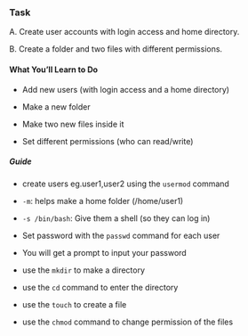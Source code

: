 ### Task
A. Create user accounts with login access and home directory. 

B. Create a folder and two files with different permissions.

#### What You’ll Learn to Do
 - Add new users (with login access and a home directory)

 - Make a new folder

 - Make two new files inside it

 - Set different permissions (who can read/write)


#####  Guide

- create users eg.user1,user2 using the `usermod` command

- `-m`: helps make a home folder (/home/user1)

- `-s /bin/bash`: Give them a shell (so they can log in)

- Set password with the `passwd` command for each user

- You will get a prompt to input your password

- use the `mkdir` to  make a directory

- use the `cd` command to enter the directory 

- use the `touch` to create a file 

- use the `chmod` command to change permission of the files 


